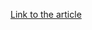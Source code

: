 [Link to the article](https://www.securityweek.com/critical-vulnerability-discovered-in-sailpoint-identityiq/)
